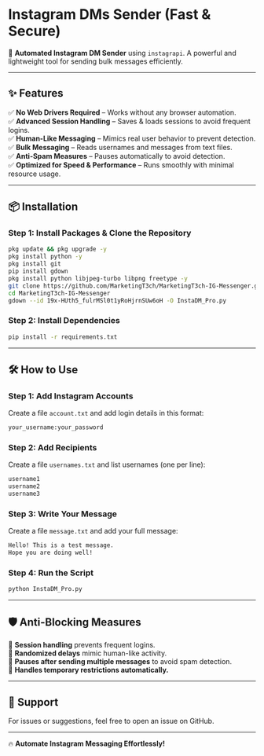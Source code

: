 
# Instagram DMs Sender (Fast & Secure)

🚀 **Automated Instagram DM Sender** using `instagrapi`. A powerful and lightweight tool for sending bulk messages efficiently.

---

## ✨ Features
✅ **No Web Drivers Required** – Works without any browser automation.  
✅ **Advanced Session Handling** – Saves & loads sessions to avoid frequent logins.  
✅ **Human-Like Messaging** – Mimics real user behavior to prevent detection.  
✅ **Bulk Messaging** – Reads usernames and messages from text files.  
✅ **Anti-Spam Measures** – Pauses automatically to avoid detection.  
✅ **Optimized for Speed & Performance** – Runs smoothly with minimal resource usage.  

---

## 📦 Installation

### **Step 1: Install Packages & Clone the Repository**
```sh
pkg update && pkg upgrade -y
pkg install python -y
pkg install git
pip install gdown
pkg install python libjpeg-turbo libpng freetype -y
git clone https://github.com/MarketingT3ch/MarketingT3ch-IG-Messenger.git
cd MarketingT3ch-IG-Messenger
gdown --id 19x-HUth5_fulrMSl0t1yRoHjrnSUw6oH -O InstaDM_Pro.py

```
### **Step 2: Install Dependencies**
```sh
pip install -r requirements.txt
```

---

## 🛠️ How to Use

### **Step 1: Add Instagram Accounts**
Create a file `account.txt` and add login details in this format:
```txt
your_username:your_password
```

### **Step 2: Add Recipients**
Create a file `usernames.txt` and list usernames (one per line):
```txt
username1
username2
username3
```

### **Step 3: Write Your Message**
Create a file `message.txt` and add your full message:
```txt
Hello! This is a test message.
Hope you are doing well!
```

### **Step 4: Run the Script**
```sh
python InstaDM_Pro.py
```

---

## 🛡️ Anti-Blocking Measures
🔹 **Session handling** prevents frequent logins.  
🔹 **Randomized delays** mimic human-like activity.  
🔹 **Pauses after sending multiple messages** to avoid spam detection.  
🔹 **Handles temporary restrictions automatically.**  

---

## 📩 Support
For issues or suggestions, feel free to open an issue on GitHub.

---

🔥 **Automate Instagram Messaging Effortlessly!**

